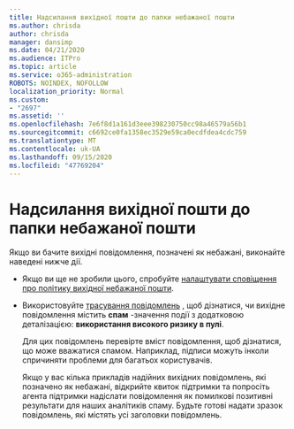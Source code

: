 ```yaml
---
title: Надсилання вихідної пошти до папки небажаної пошти
ms.author: chrisda
author: chrisda
manager: dansimp
ms.date: 04/21/2020
ms.audience: ITPro
ms.topic: article
ms.service: o365-administration
ROBOTS: NOINDEX, NOFOLLOW
localization_priority: Normal
ms.custom:
- "2697"
ms.assetid: ''
ms.openlocfilehash: 7e6f8d1a161d3eee398230750cc98a46579a56b1
ms.sourcegitcommit: c6692ce0fa1358ec3529e59ca0ecdfdea4cdc759
ms.translationtype: MT
ms.contentlocale: uk-UA
ms.lasthandoff: 09/15/2020
ms.locfileid: "47769204"
---
```

# <a name="outbound-email-to-junk-email-folder"></a>Надсилання вихідної пошти до папки небажаної пошти

Якщо ви бачите вихідні повідомлення, позначені як небажані, виконайте наведені нижче дії.

- Якщо ви ще не зробили цього, спробуйте [налаштувати сповіщення про політику вихідної небажаної пошти](https://docs.microsoft.com/microsoft-365/security/office-365-security/configure-the-outbound-spam-policy).

- Використовуйте [трасування повідомлень](https://docs.microsoft.com/microsoft-365/security/office-365-security/message-trace-scc) , щоб дізнатися, чи вихідне повідомлення містить **спам** -значення події з додатковою деталізацією: **використання високого ризику в пулі**.

  Для цих повідомлень перевірте вміст повідомлення, щоб дізнатися, що може вважатися спамом. Наприклад, підписи можуть інколи спричиняти проблеми для багатьох користувачів.

  Якщо у вас кілька прикладів надійних вихідних повідомлень, які позначено як небажані, відкрийте квиток підтримки та попросіть агента підтримки надіслати повідомлення як помилкові позитивні результати для наших аналітиків спаму. Будьте готові надати зразок повідомлень, які містять усі заголовки повідомлень.
